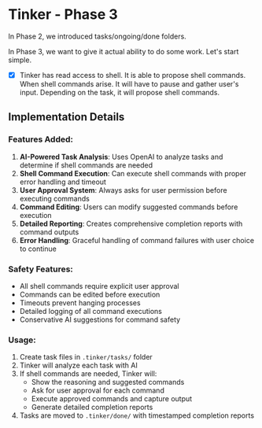 # Tinker - Phase 3

In Phase 2, we introduced tasks/ongoing/done folders.

In Phase 3, we want to give it actual ability to do some work. Let's start simple.

- [x] Tinker has read access to shell. It is able to propose shell commands. When shell commands arise. It will have to pause and gather user's input. Depending on the task, it will propose shell commands.

## Implementation Details

### Features Added:
1. **AI-Powered Task Analysis**: Uses OpenAI to analyze tasks and determine if shell commands are needed
2. **Shell Command Execution**: Can execute shell commands with proper error handling and timeout
3. **User Approval System**: Always asks for user permission before executing commands
4. **Command Editing**: Users can modify suggested commands before execution
5. **Detailed Reporting**: Creates comprehensive completion reports with command outputs
6. **Error Handling**: Graceful handling of command failures with user choice to continue

### Safety Features:
- All shell commands require explicit user approval
- Commands can be edited before execution
- Timeouts prevent hanging processes
- Detailed logging of all command executions
- Conservative AI suggestions for command safety

### Usage:
1. Create task files in `.tinker/tasks/` folder
2. Tinker will analyze each task with AI
3. If shell commands are needed, Tinker will:
   - Show the reasoning and suggested commands
   - Ask for user approval for each command
   - Execute approved commands and capture output
   - Generate detailed completion reports
4. Tasks are moved to `.tinker/done/` with timestamped completion reports